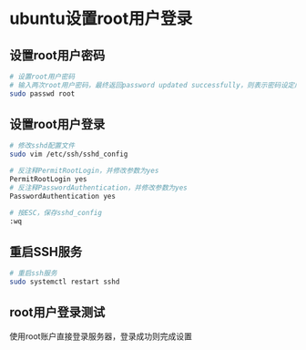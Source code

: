 # ubuntu设置root用户登录

## 设置root用户密码

```bash
# 设置root用户密码
# 输入两次root用户密码，最终返回password updated successfully，则表示密码设定成功
sudo passwd root
```

## 设置root用户登录

```bash
# 修改sshd配置文件
sudo vim /etc/ssh/sshd_config

# 反注释PermitRootLogin，并修改参数为yes
PermitRootLogin yes
# 反注释PasswordAuthentication，并修改参数为yes
PasswordAuthentication yes

# 按ESC，保存sshd_config
:wq
```

## 重启SSH服务

```bash
# 重启ssh服务
sudo systemctl restart sshd
```

## root用户登录测试

使用root账户直接登录服务器，登录成功则完成设置
